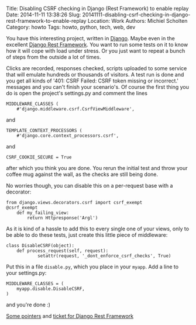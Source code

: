 Title: Disabling CSRF checking in Django (Rest Framework) to enable replay
Date: 2014-11-11 13:38:26
Slug: 20141111-disabling-csrf-checking-in-django-rest-framework-to-enable-replay
Location: Work
Authors: Michiel Scholten
Category: howto
Tags: howto, python, tech, web, dev

You have this interesting project, written in [Django](https://www.djangoproject.com/). Maybe even in the excellent [Django Rest Framework](http://www.django-rest-framework.org/). You want to run some tests on it to know how it will cope with load under stress. Or you just want to repeat a bunch of steps from the outside a lot of times.

Clicks are recorded, responses checked, scripts uploaded to some service that will emulate hundreds or thousands of visitors. A test run is done and you get all kinds of '401: CSRF Failed: CSRF token missing or incorrect.' messages and you can't finish your scenario's. Of course the first thing you do is open the project's settings.py and comment the lines

    MIDDLEWARE_CLASSES (
        #'django.middleware.csrf.CsrfViewMiddleware',

and

    TEMPLATE_CONTEXT_PROCESSORS (
        #'django.core.context_processors.csrf',

and

    CSRF_COOKIE_SECURE = True

after which you think you are done. You rerun the initial test and throw your coffee mug against the wall, as the checks are still being done.

No worries though, you can disable this on a per-request base with a decorator:

    from django.views.decorators.csrf import csrf_exempt
    @csrf_exempt
        def my_failing_view:
            return Httpresponse('Argl')

As it is kind of a hassle to add this to every single one of your views, only to be able to do these tests, just create this little piece of middleware:

    class DisableCSRF(object):
        def process_request(self, request):
                setattr(request, '_dont_enforce_csrf_checks', True)

Put this in a file `disable.py`, which you place in your `myapp`. Add a line to your settings.py:

    MIDDLEWARE_CLASSES = (
        myapp.disable.DisableCSRF,
    )

and you're done :)

[Some pointers](http://stackoverflow.com/questions/1650941/django-csrf-framework-cannot-be-disabled-and-is-breaking-my-site) and [ticket for Django Rest Framework](https://github.com/tomchristie/django-rest-framework/issues/957)
